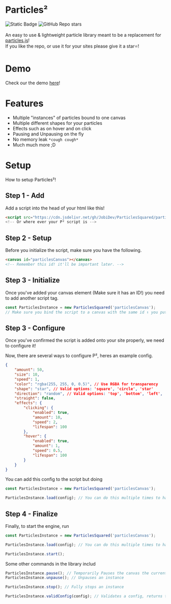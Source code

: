 # **Particles²**
![Static Badge](https://img.shields.io/badge/Particles%C2%B2_Version-1.0.0-blue) ![GitHub Repo stars](https://img.shields.io/github/stars/JobiDev/ParticlesSquared)
<br><br>
An easy to use & lightweight particle library meant to be a replacement for [particles.js](https://github.com/VincentGarreau/particles.js/)!<br>
If you like the repo, or use it for your sites please give it a star⭐!
# Demo
Check our the demo <a href="https://jobidev.github.io/ParticlesSquared/demo.html" target="_blank">here</a>!
# Features
* Multiple "instances" of particles bound to one canvas
* Multiple different shapes for your particles
* Effects such as on hover and on click
* Pausing and Unpausing on the fly
* No memory leak `*cough cough*`
* Much much more ;D
# Setup
How to setup Particles²!
## Step 1 - Add
Add a script into the head of your html like this!
```html
<script src="https://cdn.jsdelivr.net/gh/JobiDev/ParticlesSquared/particles.min.js">
<!-- Or where ever your P² script is -->
```
## Step 2 - Setup
Before you initialize the script, make sure you have the following.
```html
<canvas id="particlesCanvas"></canvas>
<!-- Remember this id! it'll be important later. -->
```
## Step 3 - Initialize
Once you've added your canvas element (Make sure it has an ID!) you need to add another script tag.
``` js
const ParticlesInstance = new ParticlesSquared('particlesCanvas');
// Make sure you bind the script to a canvas with the same id ↑ you put here!
```

## Step 3 - Configure
Once you've confirmed the script is added onto your site properly, we need to configure it!

Now, there are several ways to configure P², heres an example config.
```json
{
    "amount": 50,
    "size": 10,
    "speed": 1,
    "color": "rgba(255, 255, 0, 0.5)", // Use RGBA for transparency
    "shape": "star", // Valid options: 'square', 'circle', 'star'
    "direction": "random", // Valid options: 'top', 'bottom', 'left', 'right', 'random'
    "straight": false,
    "effects": {
        "clicking": {
            "enabled": true,
            "amount": 10,
            "speed": 2,
            "lifespan": 100
        },
        "hover": {
            "enabled": true,
            "amount": 1,
            "speed": 0.5,
            "lifespan": 100
        }
    }
}
```
You can add this config to the script but doing
```js
const ParticlesInstance = new ParticlesSquared('particlesCanvas');

ParticlesInstance.load(config); // You can do this multiple times to have several configs on one canvas!
```
## Step 4 - Finalize
Finally, to start the engine, run
```js
const ParticlesInstance = new ParticlesSquared('particlesCanvas');

ParticlesInstance.load(config); // You can do this multiple times to have several configs on one canvas!

ParticlesInstance.start();
```
Some other commands in the library includ
```js
ParticlesInstance.pause(); // Temporarily Pauses the canvas the current instance is bound to;
ParticlesInstance.unpause(); // Unpauses an instance

ParticlesInstance.stop(); // Fully stops an instance

ParticlesInstance.validConfig(config); // Validates a config, returns true if valid, false if not.
